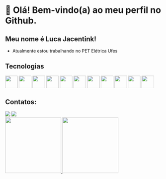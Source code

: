 # 👋 Olá! Bem-vindo(a) ao meu perfil no Github.
## Meu nome é Luca Jacentink!

-  Atualmente estou trabalhando no PET Elétrica Ufes


## Tecnologias

<img src="https://cdn.jsdelivr.net/gh/devicons/devicon/icons/c/c-original.svg" width="40" height="40"/>  <img src="https://cdn.jsdelivr.net/gh/devicons/devicon/icons/arduino/arduino-original.svg" width="40" height="40"/> <img src="https://cdn.jsdelivr.net/gh/devicons/devicon/icons/numpy/numpy-original.svg" width="40" height="40"/> <img src="https://cdn.jsdelivr.net/gh/devicons/devicon/icons/python/python-original.svg" width="40" height="40"/> <img src="https://cdn.jsdelivr.net/gh/devicons/devicon/icons/javascript/javascript-original.svg" width="40" height="40"/>
<img src="https://cdn.jsdelivr.net/gh/devicons/devicon/icons/jupyter/jupyter-original-wordmark.svg" width="40" height="40"/>
 <img src="https://cdn.jsdelivr.net/gh/devicons/devicon/icons/git/git-original.svg" width="40" height="40"/>
<img src="https://cdn.jsdelivr.net/gh/devicons/devicon/icons/figma/figma-original.svg" width="40" height="40"/> <img src="https://cdn.jsdelivr.net/gh/devicons/devicon/icons/raspberrypi/raspberrypi-original.svg" width="40" height="40"/> <img src="https://cdn.jsdelivr.net/gh/devicons/devicon/icons/gimp/gimp-plain-wordmark.svg"  width="40" height="40"/> <img src="https://cdn.jsdelivr.net/gh/devicons/devicon/icons/matlab/matlab-line.svg"  width="40" height="40"/> 


## Contatos:

<div>
<a href = "mailto:LucaJacentinkliveira20@gmail.com"><img src="https://img.shields.io/badge/Gmail-D14836?style=for-the-badge&logo=gmail&logoColor=white" target="_blank"></a>
<a href="https://br.linkedin.com/in/ant%C3%B4nio-sant%E2%80%99ana-de-oliveira-114a50250" target="_blank"><img src="https://img.shields.io/badge/-LinkedIn-%230077B5?style=for-the-badge&logo=linkedin&logoColor=white" target="_blank"></a>   
</div>

<div>
<a href="https://github.com/LucaJacentink">
<img height="180em" src="https://github-readme-stats.vercel.app/api/top-langs/?username=LucaJacentink&layout=compact&langs_count=7&theme=dracula"/>
<img height="180em" src="https://github-readme-stats.vercel.app/api?username=LucaJacentink&show_icons=true&theme=dracula&include_all_commits=true&count_private=true"/>
</div>
